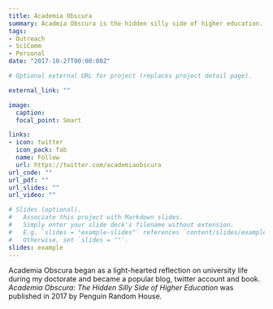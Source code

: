 ```yaml
---
title: Academia Obscura
summary: Acadmia Obscura is the hidden silly side of higher education.
tags:
- Outreach
- SciComm
- Personal
date: "2017-10-27T00:00:00Z"

# Optional external URL for project (replaces project detail page).

external_link: ""

image: 
  caption: 
  focal_point: Smart

links:
- icon: twitter
  icon_pack: fab
  name: Follow
  url: https://twitter.com/academiaobscura
url_code: ""
url_pdf: ""
url_slides: ""
url_video: ""

# Slides (optional).
#   Associate this project with Markdown slides.
#   Simply enter your slide deck's filename without extension.
#   E.g. `slides = "example-slides"` references `content/slides/example-slides.md`.
#   Otherwise, set `slides = ""`.
slides: example
---
```


Academia Obscura began as a light-hearted reflection on university life during my doctorate and became a popular blog, twitter account and book. *Academia Obscura: The Hidden Silly Side of Higher Education* was published in 2017 by Penguin Random House.
